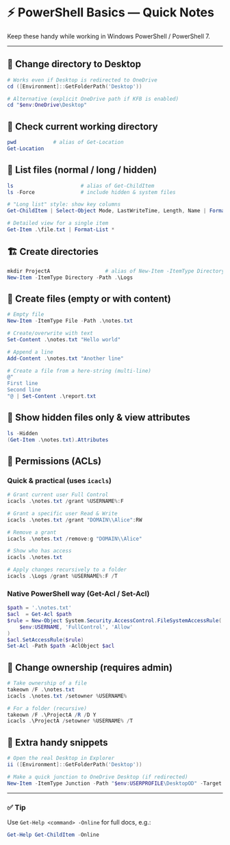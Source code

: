 # ⚡ PowerShell Basics — Quick Notes

Keep these handy while working in Windows PowerShell / PowerShell 7.

---

## 🧭 Change directory to Desktop

```powershell
# Works even if Desktop is redirected to OneDrive
cd ([Environment]::GetFolderPath('Desktop'))

# Alternative (explicit OneDrive path if KFB is enabled)
cd "$env:OneDrive\Desktop"
```

## 📌 Check current working directory

```powershell
pwd            # alias of Get-Location
Get-Location
```

## 🔎 List files (normal / long / hidden)

```powershell
ls                      # alias of Get-ChildItem
ls -Force               # include hidden & system files

# "Long list" style: show key columns
Get-ChildItem | Select-Object Mode, LastWriteTime, Length, Name | Format-Table -AutoSize

# Detailed view for a single item
Get-Item .\file.txt | Format-List *
```

## 🏗️ Create directories

```powershell
mkdir ProjectA                  # alias of New-Item -ItemType Directory
New-Item -ItemType Directory -Path .\Logs
```

## 📄 Create files (empty or with content)

```powershell
# Empty file
New-Item -ItemType File -Path .\notes.txt

# Create/overwrite with text
Set-Content .\notes.txt "Hello world"

# Append a line
Add-Content .\notes.txt "Another line"

# Create a file from a here-string (multi-line)
@"
First line
Second line
"@ | Set-Content .\report.txt
```

## 👀 Show hidden files only & view attributes

```powershell
ls -Hidden
(Get-Item .\notes.txt).Attributes
```

## 🔐 Permissions (ACLs)

### Quick & practical (uses `icacls`)

```powershell
# Grant current user Full Control
icacls .\notes.txt /grant %USERNAME%:F

# Grant a specific user Read & Write
icacls .\notes.txt /grant "DOMAIN\\Alice":RW

# Remove a grant
icacls .\notes.txt /remove:g "DOMAIN\\Alice"

# Show who has access
icacls .\notes.txt

# Apply changes recursively to a folder
icacls .\Logs /grant %USERNAME%:F /T
```

### Native PowerShell way (Get-Acl / Set-Acl)

```powershell
$path = '.\notes.txt'
$acl  = Get-Acl $path
$rule = New-Object System.Security.AccessControl.FileSystemAccessRule(
    $env:USERNAME, 'FullControl', 'Allow'
)
$acl.SetAccessRule($rule)
Set-Acl -Path $path -AclObject $acl
```

## 👑 Change ownership (requires admin)

```powershell
# Take ownership of a file
takeown /F .\notes.txt
icacls .\notes.txt /setowner %USERNAME%

# For a folder (recursive)
takeown /F .\ProjectA /R /D Y
icacls .\ProjectA /setowner %USERNAME% /T
```

## 🧰 Extra handy snippets

```powershell
# Open the real Desktop in Explorer
ii ([Environment]::GetFolderPath('Desktop'))

# Make a quick junction to OneDrive Desktop (if redirected)
New-Item -ItemType Junction -Path "$env:USERPROFILE\DesktopOD" -Target "$env:OneDrive\Desktop"
```

---

### ✅ Tip

Use `Get-Help <command> -Online` for full docs, e.g.:

```powershell
Get-Help Get-ChildItem -Online
```
